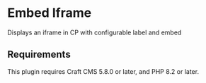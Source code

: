 # Embed Iframe

Displays an iframe in CP with configurable label and embed

## Requirements

This plugin requires Craft CMS 5.8.0 or later, and PHP 8.2 or later.

